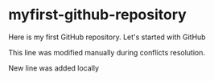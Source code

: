 # myfirst-github-repository
Here is my first GitHub repository. Let's started with GitHub

This line was modified manually during conflicts resolution.

New line was added locally